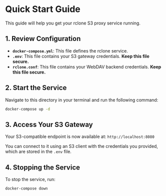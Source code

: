 # Quick Start Guide

This guide will help you get your rclone S3 proxy service running.

## 1. Review Configuration

-   **`docker-compose.yml`**: This file defines the rclone service.
-   **`.env`**: This file contains your S3 gateway credentials. **Keep this file secure.**
-   **`rclone.conf`**: This file contains your WebDAV backend credentials. **Keep this file secure.**

## 2. Start the Service

Navigate to this directory in your terminal and run the following command:

```sh
docker-compose up -d
```

## 3. Access Your S3 Gateway

Your S3-compatible endpoint is now available at: `http://localhost:8080`

You can connect to it using an S3 client with the credentials you provided, which are stored in the `.env` file.

## 4. Stopping the Service

To stop the service, run:

```sh
docker-compose down
```
